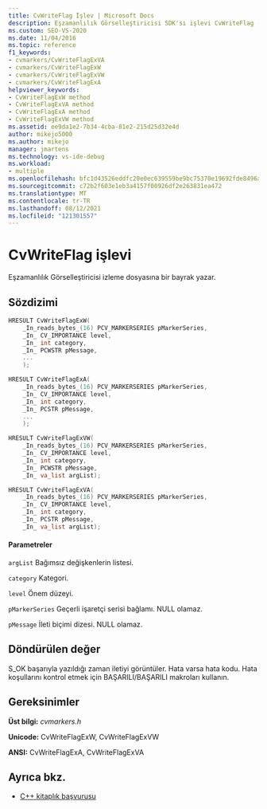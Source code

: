 ```yaml
---
title: CvWriteFlag İşlev | Microsoft Docs
description: Eşzamanlılık Görselleştiricisi SDK'sı işlevi CvWriteFlag (C kitaplığı) için başvuru bilgilerine bakın.
ms.custom: SEO-VS-2020
ms.date: 11/04/2016
ms.topic: reference
f1_keywords:
- cvmarkers/CvWriteFlagExVA
- cvmarkers/CvWriteFlagExW
- cvmarkers/CvWriteFlagExVW
- cvmarkers/CvWriteFlagExA
helpviewer_keywords:
- CvWriteFlagExW method
- CvWriteFlagExVA method
- CvWriteFlagExA method
- CvWriteFlagExVW method
ms.assetid: ee9da1e2-7b34-4cba-81e2-215d25d32e4d
author: mikejo5000
ms.author: mikejo
manager: jmartens
ms.technology: vs-ide-debug
ms.workload:
- multiple
ms.openlocfilehash: bfc1d43526eddfc20e0ec639559be9bc75370e19692fde8496a227ac3c9b4538
ms.sourcegitcommit: c72b2f603e1eb3a4157f00926df2e263831ea472
ms.translationtype: MT
ms.contentlocale: tr-TR
ms.lasthandoff: 08/12/2021
ms.locfileid: "121301557"
---
```

# <a name="cvwriteflag-function"></a>CvWriteFlag işlevi
Eşzamanlılık Görselleştiricisi izleme dosyasına bir bayrak yazar.

## <a name="syntax"></a>Sözdizimi

```C
HRESULT CvWriteFlagExW(
    _In_reads_bytes_(16) PCV_MARKERSERIES pMarkerSeries,
    _In_ CV_IMPORTANCE level,
    _In_ int category,
    _In_ PCWSTR pMessage,
    ...
    );

HRESULT CvWriteFlagExA(
    _In_reads_bytes_(16) PCV_MARKERSERIES pMarkerSeries,
    _In_ CV_IMPORTANCE level,
    _In_ int category,
    _In_ PCSTR pMessage,
    ...
    );

HRESULT CvWriteFlagExVW(
    _In_reads_bytes_(16) PCV_MARKERSERIES pMarkerSeries,
    _In_ CV_IMPORTANCE level,
    _In_ int category,
    _In_ PCWSTR pMessage,
    _In_ va_list argList);

HRESULT CvWriteFlagExVA(
    _In_reads_bytes_(16) PCV_MARKERSERIES pMarkerSeries,
    _In_ CV_IMPORTANCE level,
    _In_ int category,
    _In_ PCSTR pMessage,
    _In_ va_list argList);
```

#### <a name="parameters"></a>Parametreler
 `argList` Bağımsız değişkenlerin listesi.

 `category` Kategori.

 `level` Önem düzeyi.

 `pMarkerSeries` Geçerli işaretçi serisi bağlamı. NULL olamaz.

 `pMessage` İleti biçimi dizesi. NULL olamaz.

## <a name="return-value"></a>Döndürülen değer
 S_OK başarıyla yazıldığı zaman iletiyi görüntüler. Hata varsa hata kodu. Hata koşullarını kontrol etmek için BAŞARILI/BAŞARILI makroları kullanın.

## <a name="requirements"></a>Gereksinimler
 **Üst bilgi:** *cvmarkers.h*

 **Unicode:** CvWriteFlagExW, CvWriteFlagExVW

 <strong>ANSI:</strong> CvWriteFlagExA, CvWriteFlagExVA

## <a name="see-also"></a>Ayrıca bkz.
- [C++ kitaplık başvurusu](../profiling/cpp-library-reference.md)